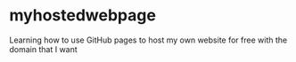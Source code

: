 # myhostedwebpage
Learning how to use GitHub pages to host my own website for free with the domain that I want 
